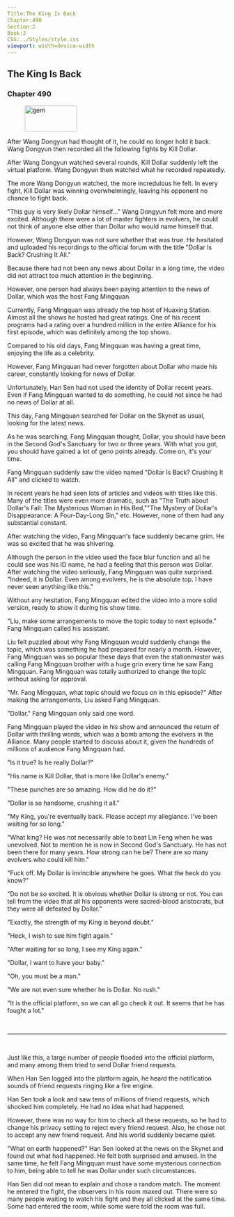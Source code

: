 ```yaml
---
Title:The King Is Back 
Chapter:490 
Section:2 
Book:2 
CSS:../Styles/style.css 
viewport: width=device-width
---
```

  
## The King Is Back
### Chapter 490
  
<figure>
	<img src="../Images/gem.gif" alt="gem" id="gem" width="120" height="60" />
</figure>
  

  
After Wang Dongyun had thought of it, he could no longer hold it back. Wang Dongyun then recorded all the following fights by Kill Dollar.

After Wang Dongyun watched several rounds, Kill Dollar suddenly left the virtual platform. Wang Dongyun then watched what he recorded repeatedly.

The more Wang Dongyun watched, the more incredulous he felt. In every fight, Kill Dollar was winning overwhelmingly, leaving his opponent no chance to fight back.

"This guy is very likely Dollar himself…" Wang Dongyun felt more and more excited. Although there were a lot of master fighters in evolvers, he could not think of anyone else other than Dollar who would name himself that.

However, Wang Dongyun was not sure whether that was true. He hesitated and uploaded his recordings to the official forum with the title "Dollar Is Back? Crushing It All."

Because there had not been any news about Dollar in a long time, the video did not attract too much attention in the beginning.

However, one person had always been paying attention to the news of Dollar, which was the host Fang Mingquan.

Currently, Fang Mingquan was already the top host of Huaxing Station. Almost all the shows he hosted had great ratings. One of his recent programs had a rating over a hundred million in the entire Alliance for his first episode, which was definitely among the top shows.

Compared to his old days, Fang Mingquan was having a great time, enjoying the life as a celebrity.

However, Fang Mingquan had never forgotten about Dollar who made his career, constantly looking for news of Dollar.

Unfortunately, Han Sen had not used the identity of Dollar recent years. Even if Fang Mingquan wanted to do something, he could not since he had no news of Dollar at all.

This day, Fang Mingquan searched for Dollar on the Skynet as usual, looking for the latest news.

As he was searching, Fang Mingquan thought, Dollar, you should have been in the Second God's Sanctuary for two or three years. With what you got, you should have gained a lot of geno points already. Come on, it's your time.

Fang Mingquan suddenly saw the video named "Dollar Is Back? Crushing It All" and clicked to watch.

In recent years he had seen lots of articles and videos with titles like this. Many of the titles were even more dramatic, such as "The Truth about Dollar's Fall: The Mysterious Woman in His Bed,""The Mystery of Dollar's Disappearance: A Four-Day-Long Sin," etc. However, none of them had any substantial constant.

After watching the video, Fang Mingquan's face suddenly became grim. He was so excited that he was shivering.

Although the person in the video used the face blur function and all he could see was his ID name, he had a feeling that this person was Dollar. After watching the video seriously, Fang Mingquan was quite surprised. "Indeed, it is Dollar. Even among evolvers, he is the absolute top. I have never seen anything like this."

Without any hesitation, Fang Mingquan edited the video into a more solid version, ready to show it during his show time.

"Liu, make some arrangements to move the topic today to next episode." Fang Mingquan called his assistant.

Liu felt puzzled about why Fang Mingquan would suddenly change the topic, which was something he had prepared for nearly a month. However, Fang Mingquan was so popular these days that even the stationmaster was calling Fang Mingquan brother with a huge grin every time he saw Fang Mingquan. Fang Mingquan was totally authorized to change the topic without asking for approval.

"Mr. Fang Mingquan, what topic should we focus on in this episode?" After making the arrangements, Liu asked Fang Mingquan.

"Dollar." Fang Mingquan only said one word.

Fang Mingquan played the video in his show and announced the return of Dollar with thrilling words, which was a bomb among the evolvers in the Alliance. Many people started to discuss about it, given the hundreds of millions of audience Fang Mingquan had.

"Is it true? Is he really Dollar?"

"His name is Kill Dollar, that is more like Dollar's enemy."

"These punches are so amazing. How did he do it?"

"Dollar is so handsome, crushing it all."

"My King, you're eventually back. Please accept my allegiance. I've been waiting for so long."

"What king? He was not necessarily able to beat Lin Feng when he was unevolved. Not to mention he is now in Second God's Sanctuary. He has not been there for many years. How strong can he be? There are so many evolvers who could kill him."

"Fuck off. My Dollar is invincible anywhere he goes. What the heck do you know?"

"Do not be so excited. It is obvious whether Dollar is strong or not. You can tell from the video that all his opponents were sacred-blood aristocrats, but they were all defeated by Dollar."

"Exactly, the strength of my King is beyond doubt."

"Heck, I wish to see him fight again."

"After waiting for so long, I see my King again."

"Dollar, I want to have your baby."

"Oh, you must be a man."

"We are not even sure whether he is Dollar. No rush."

"It is the official platform, so we can all go check it out. It seems that he has fought a lot."

<br>

*****

<br>

Just like this, a large number of people flooded into the official platform, and many among them tried to send Dollar friend requests.

When Han Sen logged into the platform again, he heard the notification sounds of friend requests ringing like a fire engine.

Han Sen took a look and saw tens of millions of friend requests, which shocked him completely. He had no idea what had happened.

However, there was no way for him to check all these requests, so he had to change his privacy setting to reject every friend request. Also, he chose not to accept any new friend request. And his world suddenly became quiet.

"What on earth happened?" Han Sen looked at the news on the Skynet and found out what had happened. He felt both surprised and amused. In the same time, he felt Fang Mingquan must have some mysterious connection to him, being able to tell he was Dollar under such circumstances.

Han Sen did not mean to explain and chose a random match. The moment he entered the fight, the observers in his room maxed out. There were so many people waiting to watch his fight and they all clicked at the same time. Some had entered the room, while some were told the room was full.